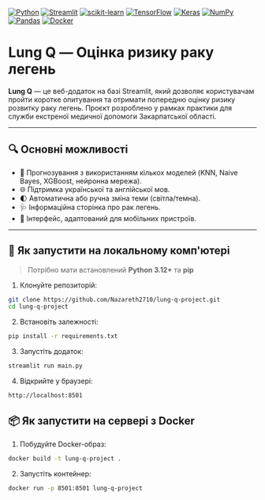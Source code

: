 [![Python](https://img.shields.io/badge/python-3670A0?style=for-the-badge&logo=python&logoColor=ffdd54)](https://www.python.org/)
[![Streamlit](https://img.shields.io/badge/Streamlit-%23FE4B4B.svg?style=for-the-badge&logo=streamlit&logoColor=white)](https://streamlit.io/)
[![scikit-learn](https://img.shields.io/badge/scikit--learn-%23F7931E.svg?style=for-the-badge&logo=scikit-learn&logoColor=white)](https://scikit-learn.org/)
[![TensorFlow](https://img.shields.io/badge/TensorFlow-%23FF6F00.svg?style=for-the-badge&logo=TensorFlow&logoColor=white)](https://www.tensorflow.org/)
[![Keras](https://img.shields.io/badge/Keras-%23D00000.svg?style=for-the-badge&logo=Keras&logoColor=white)](https://keras.io/)
[![NumPy](https://img.shields.io/badge/numpy-%23013243.svg?style=for-the-badge&logo=numpy&logoColor=white)](https://numpy.org/)
[![Pandas](https://img.shields.io/badge/pandas-%23150458.svg?style=for-the-badge&logo=pandas&logoColor=white)](https://pandas.pydata.org/)
[![Docker](https://img.shields.io/badge/docker-%230db7ed.svg?style=for-the-badge&logo=docker&logoColor=white)](https://www.docker.com/)

# Lung Q — Оцінка ризику раку легень

**Lung Q** — це веб-додаток на базі Streamlit, який дозволяє користувачам пройти коротке опитування та отримати попередню оцінку ризику розвитку раку легень. Проєкт розроблено у рамках практики для служби екстреної медичної допомоги Закарпатської області.

---

## 🔍 Основні можливості

- 🧠 Прогнозування з використанням кількох моделей (KNN, Naive Bayes, XGBoost, нейронна мережа).
- 🌐 Підтримка української та англійської мов.
- 🌓 Автоматична або ручна зміна теми (світла/темна).
- 🩺 Інформаційна сторінка про рак легень.
- 📱 Інтерфейс, адаптований для мобільних пристроїв.

---
## 🔧 Як запустити на локальному комп'ютері

> Потрібно мати встановлений **Python 3.12+** та **pip**

1. Клонуйте репозиторій:
```bash
git clone https://github.com/Nazareth2710/lung-q-project.git
cd lung-q-project
```

2. Встановіть залежності:
```bash
pip install -r requirements.txt
```

3. Запустіть додаток:
```bash
streamlit run main.py
```

4. Відкрийте у браузері:
```bash
http://localhost:8501
```

## 📦 Як запустити на сервері з Docker

1. Побудуйте Docker-образ:
```bash
docker build -t lung-q-project .
```

2. Запустіть контейнер:
```bash
docker run -p 8501:8501 lung-q-project
```

